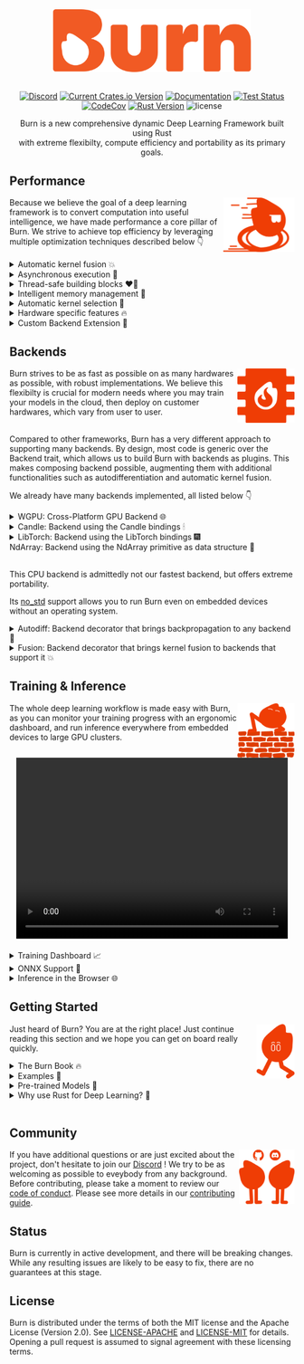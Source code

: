 <div align="center">
<img src="./assets/logo-burn-neutral.webp" width="350px"/>
<div align="left">
&nbsp;

<div align="center">

[![Discord](https://img.shields.io/discord/1038839012602941528.svg?color=7289da&&logo=discord)](https://discord.gg/uPEBbYYDB6)
[![Current Crates.io Version](https://img.shields.io/crates/v/burn.svg)](https://crates.io/crates/burn)
[![Documentation](https://img.shields.io/badge/docs-latest-blue)](https://burn.dev/docs/burn)
[![Test Status](https://github.com/burn-rs/burn/actions/workflows/test.yml/badge.svg)](https://github.com/burn-rs/burn/actions/workflows/test.yml)
[![CodeCov](https://codecov.io/gh/burn-rs/burn/branch/main/graph/badge.svg)](https://codecov.io/gh/burn-rs/burn)
[![Rust Version](https://img.shields.io/badge/Rust-1.71.0+-blue)](https://releases.rs/docs/1.71.0)
![license](https://shields.io/badge/license-MIT%2FApache--2.0-blue)

Burn is a new comprehensive dynamic Deep Learning Framework built using Rust <br /> with extreme flexibilty, compute efficiency and portability as its primary goals.

<div align="left">

## Performance

<div align="left">
<img align="right" src="./assets/illu-fast-uni_T07.png" height="96px"/>
Because we believe the goal of a deep learning framework is to convert computation into useful intelligence, we have made performance a core pillar of Burn. 
We strive to achieve top efficiency by leveraging multiple optimization techniques described below 👇
</div>

<br />

<details>
<summary>
Automatic kernel fusion 💥
</summary>
<br />

Using Burn means having your models optimized on any backend.
When possible, we provide a way to automatically and dynamically create custom kernels that minimize data relocation between different memory spaces, extremely useful when moving memory is the bottleneck.

As an example, you could write your own GELU activation function with the high level tensor api (see Rust code snippet below).
Then, at runtime, a custom low-level kernel will be automatically created for your specific implementation (see WGSL kernel below) and will rival a handcrafted GPU implementation.

```rust
fn gelu_custom<B: Backend, const D: usize>(x: Tensor<B, D>) -> Tensor<B, D> {
    let x = x.clone() * ((x / SQRT_2).erf() + 1);
    x / 2
}
```

You probably don't want to code your deep learning model with a lower level shader language, since as shown below it is extremely verbose.
Note that the error function (erf) isn't part of the WGSL specifications (<a href="https://www.w3.org/TR/WGSL/https://www.w3.org/TR/WGSL/">WebGPU Shading Language</a>), so we automatically extend the language with our own implementation.

```wgsl
@group(0)
@binding(0)
var<storage, read> input_0_global: array<f32>;

@group(0)
@binding(1)
var<storage, read_write> output_0_global: array<f32>;

@group(0)
@binding(2)
var<storage, read> scalars_f32: array<f32, 3>;

@group(0)
@binding(3)
var<storage, read> info: array<u32>;

const WORKGROUP_SIZE_X = 32u;
const WORKGROUP_SIZE_Y = 32u;
const WORKGROUP_SIZE_Z = 1u;

@compute
@workgroup_size(32, 32, 1)
fn main(
    @builtin(global_invocation_id) global_id: vec3<u32>,
    @builtin(num_workgroups) num_workgroups: vec3<u32>,
) {
    let id = global_id.y * (num_workgroups.x * WORKGROUP_SIZE_X) + global_id.x;
let rank: u32 = info[0];


var index_input_0: u32 = 0u;

for (var i: u32 = 1u; i <= rank; i++) {
    let position = 0u * (2u * rank);
    let position_out = 1u * (2u * rank);

    let stride = info[position + i];
    let stride_out = info[position_out + i];
    let shape = info[position + rank + i];

    index_input_0 += id / stride_out % shape * stride;
}

let input_0 = input_0_global[index_input_0];

let local_0 = input_0 / scalars_f32[0];
let local_1 = erf(local_0);
let local_2 = local_1 + scalars_f32[1];
let local_3 = input_0 * local_2;
let local_4 = local_3 / scalars_f32[2];
output_0_global[id] = local_4;

}

/// An approximation of the error function: https://en.wikipedia.org/wiki/Error_function#Numerical_approximations
///
/// > (maximum error: 1.5×10−7)
/// > All of these approximations are valid for x ≥ 0. To use these approximations for negative x, use the fact that erf x is an odd function, so erf x = −erf(−x).
fn erf_positive(x: f32) -> f32 {
    let p = 0.3275911;
    let a1 = 0.254829592;
    let a2 = -0.284496736;
    let a3 = 1.421413741;
    let a4 = -1.453152027;
    let a5 = 1.061405429;

    let t = 1.0 / (1.0 + p * abs(x));
    let tmp = ((((a5 * t + a4) * t) + a3) * t + a2) * t + a1;

    return 1.0 - (tmp * t * exp(-x * x));
}

fn erf(x: f32) -> f32 {
    if (x < 0.0) {
        return -1.0 * erf_positive(-1.0 * x);
    }

    return erf_positive(x);
}
```

> As of now, our fusion strategy is only implemented for our own WGPU backend and supports only a subset of operations.
We plan to add more operations very soon and extend this technique to other future in-house backends.

<br />
</details>

<details>
<summary>
Asynchronous execution 🧨
</summary>
<br />

For [backends developed from scratch by the Burn team](#backends), an asynchronous execution style is used, which allows to perform various optimizations, such as the previously mentioned automatic kernel fusion.

Asynchronous execution also ensures that the normal execution of the framework does not block the model computations, which implies that the framework overhead won't impact the speed of execution significantly.
Conversely, the intense computations in the model do not interfere with the responsiveness of the framework.
For more information about our asynchronous backends, see [this blog post](https://burn.dev/blog/creating-high-performance-asynchronous-backends-with-burn-compute).

<br />

</details>

<details>
<summary>
Thread-safe building blocks ❤️‍🔥
</summary>
<br />

Burn emphasizes thread safety by leveraging the [ownership system of Rust](https://doc.rust-lang.org/book/ch04-00-understanding-ownership.html).
With Burn, each module is the owner of its weights. It is therefore possible to send a module to another thread for computing the gradients, then send the gradients to the main thread that can aggregate them, and _voilà_, you get multi-device training.

This is a very different approach from what PyTorch does, where backpropagation actually mutates the _grad_ attribute of each tensor parameter.
This is not a thread-safe operation and therefore requires lower level synchronization primitives, see [distributed training](https://pytorch.org/docs/stable/distributed.html) for reference.
Note that this is still very fast, but not compatible across different backends and quite hard to implement.

<br />
</details>

<details>
<summary>
Intelligent memory management 🦀
</summary>
<br />

One of the main roles of a deep learning framework is to reduce the amount of memory necessary to run models.
The naive way of handling memory is that each tensor has its own memory space, which is allocated when the tensor is created then deallocated as the tensor gets out of scope.
However, allocating and deallocating data is very costly, so a memory pool is often required to achieve good throughput.
Burn offers an infrastructure that allows for easily creating and selecting memory management strategies for backends.
For more details on memory management in Burn, see [this blog post](https://burn.dev/blog/creating-high-performance-asynchronous-backends-with-burn-compute).

Another very important memory optimization of Burn is that we keep track of when a tensor can be mutated in-place just by using the ownership system well.
Even though it is a rather small memory optimization on its own, it adds up considerably when training or running inference with larger models and contributes to reduce the memory usage even more.
For more information, see [this blog post about tensor handling](https://burn.dev/blog/burn-rusty-approach-to-tensor-handling).

<br />
</details>

<details>
<summary>
Automatic kernel selection 🎯
</summary>
<br />

A good deep learning framework should ensure that models run smoothly on all hardware.
However, not all hardware share the same behavior in terms of execution speed.
For instance, a matrix multiplication kernel can be launched with many different parameters, which are highly sensitive to the size of the matrices and the hardware.
Using the wrong configuration could reduce the speed of execution by a large factor (10 times or even more in extreme cases), so choosing the right kernels becomes a priority.

With our home-made backends, we run benchmarks automatically and choose the best configuration for the current hardware and matrix sizes with a reasonable caching strategy.

This adds a small overhead by increasing the warmup execution time, but stabilizes quickly after a few forward and backward passes, saving lots of time in the long run.
Note that this feature isn't mandatory, and can be disabled when cold starts are a priority over optimized throughput.

<br />
</details>

<details>
<summary>
Hardware specific features 🔥
</summary>
<br />

It is no secret that deep learning is mosly relying on matrix multiplication as its core operation, since this is how fully-connected neural networks are modeled.

More and more, hardware manufacturers optimize their chips specifically for matrix mutiliplication workloads.
For instance, Nvidia has its _Tensor Cores_ and today most cellphones have AI specialized chips.
As of this moment, we support Tensor Cores with our LibTorch and Candle backends, but not other accelerators yet.
We hope [this issue](https://github.com/gpuweb/gpuweb/issues/4195) gets resolved at some point to bring support to our WGPU backend.

<br />
</details>

<details>
<summary>
Custom Backend Extension 🎒
</summary>
<br />

Burn aims to be the most flexible deep learning framework.
While it's crucial to maintain compatibility with a wide variety of backends, Burn also provides the ability to extend the functionalities of a backend implementation to suit your personal modeling requirements.

This versatility is advantageous in numerous ways, such as supporting custom operations like flash attention or manually writing your own kernel for a specific backend to enhance performance.
See [this section](https://burn.dev/book/advanced/backend-extension/index.html) in the Burn Book 🔥 for more details.

<br />
</details>

## Backends

<div align="left">
<img align="right" src="./assets/illu-backend-uni_T07.png" height="96px"/>
Burn strives to be as fast as possible on as many hardwares as possible, with robust implementations.
We believe this flexibilty is crucial for modern needs where you may train your models in the cloud, then deploy on customer hardwares, which vary from user to user.
</div>

<br />

Compared to other frameworks, Burn has a very different approach to supporting many backends.
By design, most code is generic over the Backend trait, which allows us to build Burn with backends as plugins.
This makes composing backend possible, augmenting them with additional functionalities such as autodifferentiation and automatic kernel fusion.

We already have many backends implemented, all listed below 👇

<details>
<summary>
WGPU: Cross-Platform GPU Backend 🌐
</summary>
<br />

**The go-to backend for running on any GPU.**

Based on the most popular and well-supported Rust graphics library, [WGPU](https://wgpu.rs), this backend automatically targets Vulkan, OpenGL, Metal, Direct X11/12, and WebGPU.
It can also be compiled to Web Assembly to run in the browser while leveraging the GPU, see [this demo](https://antimora.github.io/image-classification/).
For more information on the benefits of this backend, see [this blog](https://burn.dev/blog/cross-platform-gpu-backend).

The WGPU backend is our first "in-house backend", which means we have complete control over its implementation details.
It is fully optimized with the [performance characteristics mentioned earlier](#performance), as it serves as our research playgound for a variety of optimizations.

</details>

<details>
<summary>
Candle: Backend using the Candle bindings 🕯
</summary>
<br />

Based on [Candle by Hugging Face](https://github.com/huggingface/candle), a minimalist ML framework for Rust with a focus on performance and ease of use, this backend can run on CPU with support for Web Assembly or on Nvidia GPUs using CUDA.

> _Disclaimer:_ This backend is not fully completed yet, but can work in some contexts like inference.

</details>

<details>
<summary>
LibTorch: Backend using the LibTorch bindings 🎆
</summary>
<br />

PyTorch doesn't need an introduction in the realm of deep learning.
This backend leverages [PyTorch Rust bindings](https://github.com/LaurentMazare/tch-rs), enabling you to use LibTorch C++ kernels on CPU, CUDA and Metal.

</details

<details>
<summary>
NdArray: Backend using the NdArray primitive as data structure 🦐
</summary>
<br />

This CPU backend is admittedly not our fastest backend, but offers extreme portability.

Its [no_std](https://docs.rust-embedded.org/book/intro/no-std.html) support allows you to run Burn even on embedded devices without an operating system.

</details>

<details>
<summary>
Autodiff: Backend decorator that brings backpropagation to any backend 🥵
</summary>
<br />

Contrary to the aforementioned backends, Autodiff is actually a backend _decorator_.
This means that it cannot exist by itself; it must encapsulate another backend.

The simple act of wrapping a base backend with Autodiff transparently equips it with autodifferentiation support, making it possible to call backward on your model.

```rust
use burn::backend::{Autodiff, Wgpu};
use burn::tensor::{Distribution, Tensor};

fn main() {
    type Backend = Autodiff<Wgpu>;

    let x: Tensor<Backend, 2> = Tensor::random([32, 32], Distribution::Default);
    let y: Tensor<Backend, 2> = Tensor::random([32, 32], Distribution::Default).require_grad();

    let tmp = x.clone() + y.clone();
    let tmp = tmp.matmul(x);
    let tmp = tmp.exp();

    let grads = tmp.backward();
    let y_grad = y.grad(&grads).unwrap();
    println!("{y_grad}");
}
```

Of note, it is impossible to make the mistake of calling backward on a model that runs on a backend that does not support autodiff (for inference), as this method is only offered by an Autodiff backend.

</details>

<details>
<summary>
Fusion: Backend decorator that brings kernel fusion to backends that support it 💥
</summary>
<br />

This backend decorator enhances a backend with kernel fusion, provided that the inner backend supports it.
Note that you can compose this backend with other backend decorators such as Autodiff.
For now, only the WGPU backend has support for fused kernels.

```rust
use burn::backend::{Autodiff, Fusion, Wgpu};
use burn::tensor::{Distribution, Tensor};

fn main() {
    type Backend = Autodiff<Fusion<Wgpu>>;

    let x: Tensor<Backend, 2> = Tensor::random([32, 32], Distribution::Default);
    let y: Tensor<Backend, 2> = Tensor::random([32, 32], Distribution::Default).require_grad();

    let tmp = x.clone() + y.clone();
    let tmp = tmp.matmul(x);
    let tmp = tmp.exp();

    let grads = tmp.backward();
    let y_grad = y.grad(&grads).unwrap();
    println!("{y_grad}");
}

```

Of note, we plan to implement automatic gradient checkpointing based on compute bound and memory bound operations, which will work gracefully with the fusion backend to make your code run even faster during training, see [this issue](https://github.com/burn-rs/burn/issues/936).

</details>

## Training & Inference

<div align="left">
<img align="right" src="./assets/illu-flexible-altA-uni_T07.png" height="96px"/>

The whole deep learning workflow is made easy with Burn, as you can monitor your training progress with an ergonomic dashboard, and run inference everywhere from embedded devices to large GPU clusters.

</div>

<div align="center">
<video width="480" height="320" controls>
  <source src="./assets/burn-dashboard-tui.mp4" type="video/mp4">
Your browser does not support the video tag.
</video>
</div>

<br />

<details>
<summary>
Training Dashboard 📈
</summary>
<br />

As you can see in the previous video, a new terminal UI dashboard based on the [Ratatui](https://github.com/ratatui-org/ratatui) crate allows users to follow their training with ease without having to connect to any external application.

You can visualize your training and validation metrics updating in real-time and analyze the lifelong progression or recent history of any registered metrics using only the arrow keys.
Break from the training loop without crashing, allowing potential checkpoints to be fully written or important pieces of code to complete without interruption 🛡

<br />

</details>

<details>
<summary>
ONNX Support 🍬
</summary>
<br />

ONNX (Open Neural Network Exchange) is an open-standard format that exports both the architecture and the weights of a deep learning model.

Burn supports the importation of models that follow the ONNX standard so you can easily port a model you have written in another framework like TensorFlow or PyTorch to Burn to benefit from all the advantages our framework offers.

Our ONNX support is further described in [this section of the Burn Book 🔥](https://burn.dev/book/import/onnx-model.html).

> **Note**: This crate is in active development and currently supports a
> [limited set of ONNX operators](./burn-import/SUPPORTED-ONNX-OPS.md).

</details>

<details>
<summary>
Inference in the Browser 🌐
</summary>
<br />

Several of our backends can compile to Web Assembly: Candle and NdArray for CPU, and WGPU for GPU. This means that you can run inference directly within a browser.
We provide several examples of this:
   * [MNIST](./examples/mnist-inference-web) where you can draw digits and a small convnet tries to find which one it is! 2️⃣ 7️⃣ 😰
   * [Image Classification](./examples/image-classification-web) where you can upload images and classify them! 🌄

</details>

## Getting Started

<div align="left">
<img align="right" src="./assets/ember-walking.png" height="96px"/>

Just heard of Burn? You are at the right place! Just continue reading this section and we hope you can get on board really quickly.

</div>

<details>
<summary>
The Burn Book 🔥
</summary>
<br />

To begin working effectively with Burn, it is crucial to understand its key components and philosophy.
This is why we highly recommend new users to read the first sections of [The Burn Book 🔥](https://burn.dev/book/).
It provides detailed examples and explanations covering every facet of the framework, including building blocks like tensors, modules, and optimizers, all the way to advanced usage, like coding your own GPU kernels.

> The project is constantly evolving, and we try as much as possible to keep the book up to date with new additions.
However, we might miss some details sometimes, so if you see something weird, let us know!
We also gladly accept Pull Requests 😄

</details>

<details>
<summary>
Examples 🙏
</summary>
<br />

Let's start with a code snippet that shows how intuitive the framework is to use!
In the following, we declare a neural network module with some parameters along with its forward pass.

```rust
use burn::nn;
use burn::module::Module;
use burn::tensor::backend::Backend;

#[derive(Module, Debug)]
pub struct PositionWiseFeedForward<B: Backend> {
    linear_inner: nn::Linear<B>,
    linear_outer: nn::Linear<B>,
    dropout: nn::Dropout,
    gelu: nn::GELU,
}

impl<B: Backend> PositionWiseFeedForward<B> {
    pub fn forward<const D: usize>(&self, input: Tensor<B, D>) -> Tensor<B, D> {
        let x = self.linear_inner.forward(input);
        let x = self.gelu.forward(x);
        let x = self.dropout.forward(x);

        self.linear_outer.forward(x)
    }
}
```

We have a somewhat large amount of [examples](./examples) in the repository that shows how to use the framework in different scenarios.
For more practical insights, you can clone the repository and run any of them directly on your computer!

</details>

<details>
<summary>
Pre-trained Models 🤖
</summary>
<br />

We keep an updated and curated list of models and examples built with Burn, see the [burn-rs/models repository](https://github.com/burn-rs/models) for more details.

Don't see the model you want? Don't hesitate to open an issue, and we may prioritize it.
Built a model using Burn and want to share it?
You can also open a Pull Request and add your model under the community section!

</details>

<details>
<summary>
Why use Rust for Deep Learning? 🦀
</summary>
<br />

Deep Learning is a special form of software where you need very high level abstractions as well as extremely fast execution time.
Rust is the perfect candidate for that use case since it provides zero-cost abstractions to easily create neural network modules, and fine-grained control over memory to optimize every detail.

It's important that a framework be easy to use at a high level so that its users can concentrate on innovating in the AI field.
However, since running models relies so heavily on computations, performance can't be neglected.

To this day, the mainstream solution to this problem has been to offer APIs in Python, but rely on bindings to low-level languages such as C/C++.
This reduces portability, increases complexity and creates frictions between researchers and engineers.
We feel like Rust's approach to abstractions makes it versatile enough to tackle this two languages dichotomy.

Rust also comes with the Cargo package manager, which makes it incredibly easy to build, test, and deploy from any environment, which is usually a pain in Python.

Although Rust has the reputation of being a difficult language at first, we strongly believe it leads to more reliable, bug-free solutions built faster (after some practice 😅)!

</details>

<br />

## Community

<div align="left">
<img align="right" src="./assets/illu-community_driven-uni_T07.png" height="96px"/>

If you have additional questions or are just excited about the project, don't hesitate to join our [Discord](https://discord.gg/PbjzCPfs) !
We try to be as welcoming as possible to eveybody from any background.
Before contributing, please take a moment to review our
[code of conduct](https://github.com/burn-rs/burn/tree/main/CODE-OF-CONDUCT.md). Please see more details in our [contributing guide](/CONTRIBUTING.md).


## Status

Burn is currently in active development, and there will be breaking changes. While any resulting
issues are likely to be easy to fix, there are no guarantees at this stage.

## License

Burn is distributed under the terms of both the MIT license and the Apache License (Version 2.0).
See [LICENSE-APACHE](./LICENSE-APACHE) and [LICENSE-MIT](./LICENSE-MIT) for details. Opening a pull
request is assumed to signal agreement with these licensing terms.
